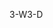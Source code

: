 <span data-ttu-id="0610f-101">3-W</span><span class="sxs-lookup"><span data-stu-id="0610f-101">3-D</span></span>